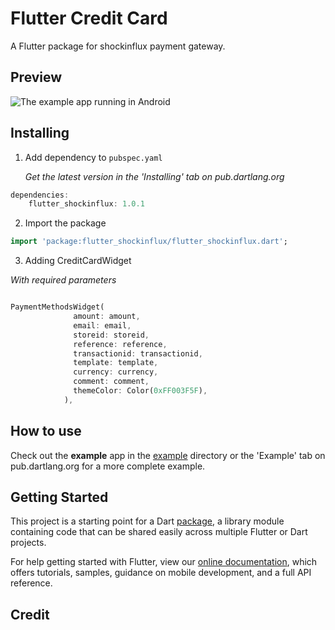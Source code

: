 # Flutter Credit Card

A Flutter package for shockinflux payment gateway.

## Preview

![The example app running in Android](https://github.com/temitopeadesoji/flutter_shockinflux/blob/master/preview/preview.gif)

## Installing

1.  Add dependency to `pubspec.yaml`

    _Get the latest version in the 'Installing' tab on pub.dartlang.org_

```dart
dependencies:
    flutter_shockinflux: 1.0.1
```

2.  Import the package

```dart
import 'package:flutter_shockinflux/flutter_shockinflux.dart';
```

3.  Adding CreditCardWidget

_With required parameters_

```dart

PaymentMethodsWidget(
              amount: amount,
              email: email,
              storeid: storeid,
              reference: reference,
              transactionid: transactionid,
              template: template,
              currency: currency,
              comment: comment,
              themeColor: Color(0xFF003F5F),
            ),
```

## How to use

Check out the **example** app in the [example](example) directory or the 'Example' tab on pub.dartlang.org for a more complete example.

## Getting Started

This project is a starting point for a Dart
[package](https://flutter.dev/developing-packages/),
a library module containing code that can be shared easily across
multiple Flutter or Dart projects.

For help getting started with Flutter, view our
[online documentation](https://flutter.dev/docs), which offers tutorials,
samples, guidance on mobile development, and a full API reference.

## Credit
